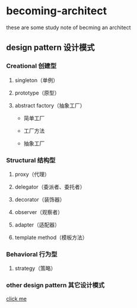 # becoming-architect

these are some study note of becming an architect 

## design pattern 设计模式
### Creational 创建型

1. singleton（单例）

2. prototype（原型）

3. abstract factory（抽象工厂）

   - 简单工厂

   - 工厂方法

   - 抽象工厂

### Structural 结构型

1. proxy（代理）

2. delegator（委派者、委托者）

3. decorator（装饰器）

4. observer（观察者）

5. adapter（适配器）

6. template method（模板方法）

### Behavioral 行为型

1. strategy（策略）

### other design pattern 其它设计模式

[click me](https://java-design-patterns.com/patterns/)







